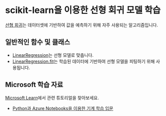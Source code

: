 # scikit-learn을 이용한 선형 회귀 모델 학습

[선형 회귀](https://en.wikipedia.org/wiki/Linear_regression)는 데이터셋에 기반하여 값을 예측하기 위해 자주 사용되는 알고리즘입니다.

## 일반적인 함수 및 클래스

- [LinearRegression](https://scikit-learn.org/stable/modules/generated/sklearn.linear_model.LinearRegression.html)는 선형 모델로 맞춥니다.
- [LinearRegression.fit](https://scikit-learn.org/stable/modules/generated/sklearn.linear_model.LinearRegression.html?highlight=linearregression#sklearn.linear_model.LinearRegression.fit)는 학습된 데이터에 기반하여 선형 모델을 피팅하기 위해 사용됩니다.

## Microsoft 학습 자료

[Microsoft Learn](https://learn.microsoft.com/?WT.mc_id=python-c9-niner)에서 관련 튜토리얼을 찾아보세요.

- [Python과 Azure Notebooks을 이용한 기계 학습 입문](https://docs.microsoft.com/learn/paths/intro-to-ml-with-python/?WT.mc_id=python-c9-niner)
